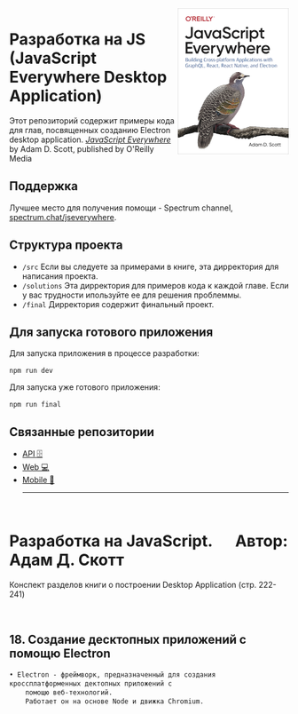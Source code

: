 <img src="cover.png" width="200" align="right" />

# Разработка на JS (JavaScript Everywhere Desktop Application)

Этот репозиторий содержит примеры кода для глав, посвященных созданию Electron desktop application. 
[_JavaScript Everywhere_](https://www.jseverywhere.io/) by Adam D. Scott, published by O'Reilly Media

## Поддержка

Лучшее место для получения помощи - Spectrum channel, [spectrum.chat/jseverywhere](https://spectrum.chat/jseverywhere).

## Структура проекта

- `/src` Если вы следуете за примерами в книге, эта дирректория для написания проекта.
- `/solutions` Эта дирректория для примеров кода к каждой главе. Если у вас трудности ипользуйте ее для решения проблеммы.
- `/final` Дирректория содержит финальный проект.

## Для запуска готового приложения

Для запуска приложения в процессе разработки:

```
npm run dev
```

Для запуска уже готового приложения:

```
npm run final
```

## Связанные репозитории

- [API 🗄️ ](https://github.com/javascripteverywhere/api)
- [Web 💻 ](https://github.com/javascripteverywhere/web)
- [Mobile 🤳](https://github.com/javascripteverywhere/mobile)
  <br>
  <hr>
  <br>

# Разработка на JavaScript. &emsp; Автор: Адам Д. Скотт

Конспект разделов книги о построении Desktop Application (стр. 222-241)

<br>

## 18. Создание десктопных приложений с помощю Electron

    • Electron - фреймворк, предназначенный для создания кроссплатформенных дектопных приложений с
        помощю веб-технологий.
        Работает он на основе Node и движка Chromium.